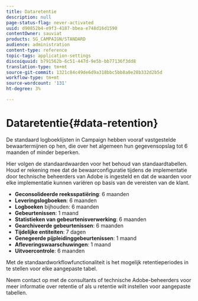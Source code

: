 ```yaml
---
title: Dataretentie
description: null
page-status-flag: never-activated
uuid: d90852b4-e9f3-4187-bbea-e748d16d1590
contentOwner: sauviat
products: SG_CAMPAIGN/STANDARD
audience: administration
content-type: reference
topic-tags: application-settings
discoiquuid: b791562b-6c51-447d-9e5b-bb77136f3dd8
translation-type: tm+mt
source-git-commit: 1321c84c49de6d9a318bbc5bb8a0e28b332d2b5d
workflow-type: tm+mt
source-wordcount: '131'
ht-degree: 3%

---
```



# Dataretentie{#data-retention}

De standaard logboeklijsten in Campaign hebben vooraf vastgestelde bewaartermijnen op hen, die over het algemeen hun gegevensopslag tot 6 maanden of minder beperken.

Hier volgen de standaardwaarden voor het behoud van standaardtabellen. Houd er rekening mee dat de bewaarconfiguratie tijdens de implementatie door technische beheerders van Adobe is ingesteld en dat de waarden voor elke implementatie kunnen variëren op basis van de vereisten van de klant.

* **Geconsolideerde reeksspatiëring**: 6 maanden
* **Leveringslogboeken**: 6 maanden
* **Logboeken** bijhouden: 6 maanden
* **Gebeurtenissen**: 1 maand
* **Statistieken van gebeurtenisverwerking**: 6 maanden
* **Gearchiveerde gebeurtenissen**: 6 maanden
* **Tijdelijke entiteiten**: 7 dagen
* **Genegeerde pijpleidinggebeurtenissen**: 1 maand
* **Afleveringswaarschuwingen**: 1 maand
* **Uitvoercontrole**: 6 maanden

Met de standaardworkflowfunctionaliteit is het mogelijk retentieperiodes in te stellen voor elke aangepaste tabel.

Neem contact op met de consultants of technische Adobe-beheerders voor meer informatie over retentie of als u retentie wilt instellen voor aangepaste tabellen.
